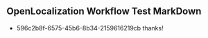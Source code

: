 ## OpenLocalization Workflow Test MarkDown
* 596c2b8f-6575-45b6-8b34-2159616219cb 
thanks!<!--HONumber=Mar16_HO2-->
